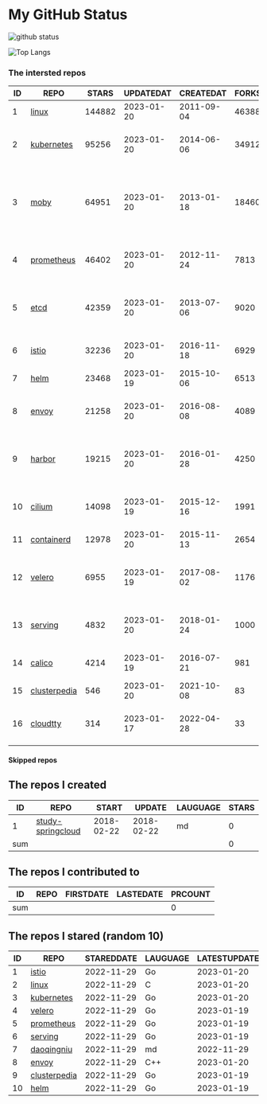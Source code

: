 # My GitHub Status

<img src="https://github-readme-stats-1.yihong0618.vercel.app/api?username=daoqingniu&show_icons=true&&&hide_title=true&count_private=true" alt="github status" />

![Top Langs](https://github-readme-stats-1.yihong0618.vercel.app/api/top-langs/?username=daoqingniu&layout=compact)

<!--START_SECTION:github_repos-->
### The intersted repos
| ID |                              REPO                               | STARS  | UPDATEDAT  | CREATEDAT  | FORKSCOUNT |                                              DESCRIPTIONS                                              |
|----|-----------------------------------------------------------------|--------|------------|------------|------------|--------------------------------------------------------------------------------------------------------|
|  1 | [linux](https://github.com/torvalds/linux)                      | 144882 | 2023-01-20 | 2011-09-04 |      46388 | Linux kernel source tree                                                                               |
|  2 | [kubernetes](https://github.com/kubernetes/kubernetes)          |  95256 | 2023-01-20 | 2014-06-06 |      34912 | Production-Grade Container Scheduling and Management                                                   |
|  3 | [moby](https://github.com/moby/moby)                            |  64951 | 2023-01-20 | 2013-01-18 |      18460 | Moby Project - a collaborative project for the container ecosystem to assemble container-based systems |
|  4 | [prometheus](https://github.com/prometheus/prometheus)          |  46402 | 2023-01-20 | 2012-11-24 |       7813 | The Prometheus monitoring system and time series database.                                             |
|  5 | [etcd](https://github.com/etcd-io/etcd)                         |  42359 | 2023-01-20 | 2013-07-06 |       9020 | Distributed reliable key-value store for the most critical data of a distributed system                |
|  6 | [istio](https://github.com/istio/istio)                         |  32236 | 2023-01-20 | 2016-11-18 |       6929 | Connect, secure, control, and observe services.                                                        |
|  7 | [helm](https://github.com/helm/helm)                            |  23468 | 2023-01-19 | 2015-10-06 |       6513 | The Kubernetes Package Manager                                                                         |
|  8 | [envoy](https://github.com/envoyproxy/envoy)                    |  21258 | 2023-01-20 | 2016-08-08 |       4089 | Cloud-native high-performance edge/middle/service proxy                                                |
|  9 | [harbor](https://github.com/goharbor/harbor)                    |  19215 | 2023-01-20 | 2016-01-28 |       4250 | An open source trusted cloud native registry project that stores, signs, and scans content.            |
| 10 | [cilium](https://github.com/cilium/cilium)                      |  14098 | 2023-01-19 | 2015-12-16 |       1991 | eBPF-based Networking, Security, and Observability                                                     |
| 11 | [containerd](https://github.com/containerd/containerd)          |  12978 | 2023-01-20 | 2015-11-13 |       2654 | An open and reliable container runtime                                                                 |
| 12 | [velero](https://github.com/vmware-tanzu/velero)                |   6955 | 2023-01-19 | 2017-08-02 |       1176 | Backup and migrate Kubernetes applications and their persistent volumes                                |
| 13 | [serving](https://github.com/knative/serving)                   |   4832 | 2023-01-20 | 2018-01-24 |       1000 | Kubernetes-based, scale-to-zero, request-driven compute                                                |
| 14 | [calico](https://github.com/projectcalico/calico)               |   4214 | 2023-01-19 | 2016-07-21 |        981 | Cloud native networking and network security                                                           |
| 15 | [clusterpedia](https://github.com/clusterpedia-io/clusterpedia) |    546 | 2023-01-20 | 2021-10-08 |         83 | The Encyclopedia of Kubernetes clusters                                                                |
| 16 | [cloudtty](https://github.com/cloudtty/cloudtty)                |    314 | 2023-01-17 | 2022-04-28 |         33 | A Friendly Kubernetes CloudShell (Web Terminal) !                                                      |



#### Skipped repos
<!--END_SECTION:github_repos-->

<!--START_SECTION:my_github-->
## The repos I created
| ID  |                                 REPO                                 |   START    |   UPDATE   | LAUGUAGE | STARS |
|-----|----------------------------------------------------------------------|------------|------------|----------|-------|
|   1 | [study-springcloud](https://github.com/daoqingniu/study-springcloud) | 2018-02-22 | 2018-02-22 | md       |     0 |
| sum |                                                                      |            |            |          |     0 |

## The repos I contributed to
| ID  | REPO | FIRSTDATE | LASTEDATE | PRCOUNT |
|-----|------|-----------|-----------|---------|
| sum |      |           |           |       0 |

## The repos I stared (random 10)
| ID |                              REPO                               | STAREDDATE | LAUGUAGE | LATESTUPDATE |
|----|-----------------------------------------------------------------|------------|----------|--------------|
|  1 | [istio](https://github.com/istio/istio)                         | 2022-11-29 | Go       | 2023-01-20   |
|  2 | [linux](https://github.com/torvalds/linux)                      | 2022-11-29 | C        | 2023-01-20   |
|  3 | [kubernetes](https://github.com/kubernetes/kubernetes)          | 2022-11-29 | Go       | 2023-01-20   |
|  4 | [velero](https://github.com/vmware-tanzu/velero)                | 2022-11-29 | Go       | 2023-01-19   |
|  5 | [prometheus](https://github.com/prometheus/prometheus)          | 2022-11-29 | Go       | 2023-01-19   |
|  6 | [serving](https://github.com/knative/serving)                   | 2022-11-29 | Go       | 2023-01-19   |
|  7 | [daoqingniu](https://github.com/daoqingniu/daoqingniu)          | 2022-11-29 | md       | 2022-11-29   |
|  8 | [envoy](https://github.com/envoyproxy/envoy)                    | 2022-11-29 | C++      | 2023-01-20   |
|  9 | [clusterpedia](https://github.com/clusterpedia-io/clusterpedia) | 2022-11-29 | Go       | 2023-01-19   |
| 10 | [helm](https://github.com/helm/helm)                            | 2022-11-29 | Go       | 2023-01-19   |

<!--END_SECTION:my_github-->
